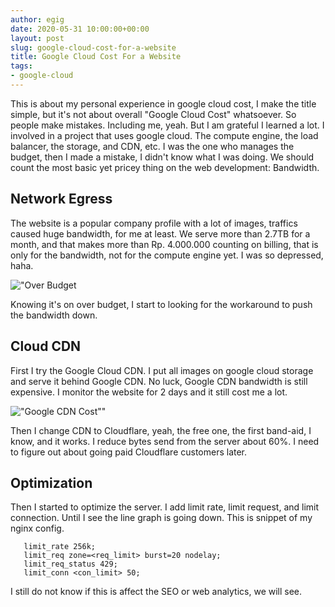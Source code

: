 ```yaml
---
author: egig
date: 2020-05-31 10:00:00+00:00
layout: post
slug: google-cloud-cost-for-a-website
title: Google Cloud Cost For a Website
tags:
- google-cloud
---
```


This is about my personal experience in google cloud cost, I make the title simple, but it's not about overall "Google Cloud Cost"
whatsoever. So people make mistakes. Including me, yeah. But I am grateful  I learned a lot. I involved in a project that uses google cloud. The compute engine, the load balancer, the storage, and CDN, etc. I was the one who manages the budget, then I made a mistake, I didn't know what I was doing.
We should count the most basic yet pricey thing on the web development: Bandwidth.

## Network Egress
The website is a popular company profile with a lot of images, traffics caused huge bandwidth, for me at least. We serve more than 2.7TB for a month, and that makes more than Rp. 4.000.000 counting on billing, that is only for the bandwidth, not for the compute engine yet. I was so depressed, haha.

!["Over Budget](https://user-images.githubusercontent.com/3479556/83371766-a213ba80-a3ed-11ea-831f-62b1919f7558.png)

Knowing it's on over budget, I start to looking for the workaround to push the bandwidth down.

## Cloud CDN
First I try the Google Cloud CDN. I put all images on google cloud storage and serve it behind Google CDN. No luck, Google CDN bandwidth is still expensive. I monitor the website for 2 days and it still cost me a lot.

!["Google CDN Cost""](https://user-images.githubusercontent.com/3479556/83372145-b60bec00-a3ee-11ea-9ed8-67a2e4d0a06e.png)

Then I change CDN to Cloudflare, yeah, the free one, the first band-aid, I know, and it works. I reduce bytes send from the server about 60%. I need to figure out about going paid Cloudflare customers later.

## Optimization
Then I started to optimize the server. I add limit rate, limit request, and limit connection. Until I see the line graph is going down.
This is snippet of my nginx config.

```shell
   limit_rate 256k;
   limit_req zone=<req_limit> burst=20 nodelay;
   limit_req_status 429;
   limit_conn <con_limit> 50;
```

I still do not know if this is affect the SEO or web analytics, we will see.
 